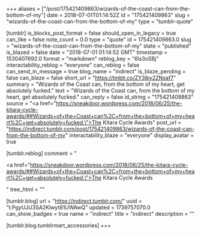 +++
aliases = ["/post/175421409863/wizards-of-the-coast-can-from-the-bottom-of-my"]
date = 2018-07-01T01:14:52Z
id = "175421409863"
slug = "wizards-of-the-coast-can-from-the-bottom-of-my"
type = "tumblr-quote"

[tumblr]
is_blocks_post_format = false
should_open_in_legacy = true
can_like = false
note_count = 0.0
type = "quote"
id = 175421409863.0
slug = "wizards-of-the-coast-can-from-the-bottom-of-my"
state = "published"
is_blazed = false
date = "2018-07-01 01:14:52 GMT"
timestamp = 1530407692.0
format = "markdown"
reblog_key = "6ls3oSBj"
interactability_reblog = "everyone"
can_reblog = false
can_send_in_message = true
blog_name = "indirect"
is_blaze_pending = false
can_blaze = false
short_url = "https://tmblr.co/ZY3jby2ZNxaf7"
summary = "Wizards of the Coast can, from the bottom of my heart, get absolutely fucked."
text = "Wizards of the Coast can, from the bottom of my heart, get absolutely fucked."
can_reply = false
id_string = "175421409863"
source = "<a href=\"https://sneakdoor.wordpress.com/2018/06/25/the-kitara-cycle-awards/##Wizards+of+the+Coast+can%2C+from+the+bottom+of+my+heart%2C+get+absolutely+fucked.\">The Kitara Cycle Awards</a>"
post_url = "https://indirect.tumblr.com/post/175421409863/wizards-of-the-coast-can-from-the-bottom-of-my"
interactability_blaze = "everyone"
display_avatar = true

[tumblr.reblog]
comment = "<p><a href=\"https://sneakdoor.wordpress.com/2018/06/25/the-kitara-cycle-awards/##Wizards+of+the+Coast+can%2C+from+the+bottom+of+my+heart%2C+get+absolutely+fucked.\">The Kitara Cycle Awards</a></p>"
tree_html = ""

[tumblr.blog]
url = "https://indirect.tumblr.com/"
uuid = "t:PgyUJU3SA2Klwyt81UWAwQ"
updated = 1739757070.0
can_show_badges = true
name = "indirect"
title = "indirect"
description = ""

[tumblr.blog.tumblrmart_accessories]
+++
